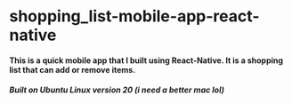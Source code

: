# shopping_list-mobile-app-react-native

#### This is a quick mobile app that I built using React-Native. It is a shopping list that can add or remove items. 


##### Built on Ubuntu Linux version 20 (i need a better mac lol)

